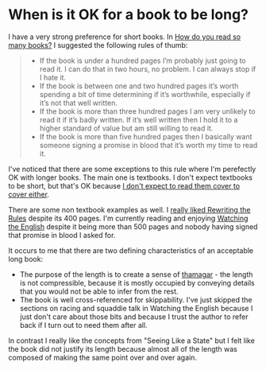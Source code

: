 # When is it OK for a book to be long?

I have a very strong preference for short books. In [How do you read so many books?](https://www.drmaciver.com/2018/11/faq-how-do-you-read-so-many-books/) I suggested the following rules of thumb:

> * If the book is under a hundred pages I’m probably just going to read it. I can do that in two hours, no problem. I can always stop if I hate it.
> * If the book is between one and two hundred pages it’s worth spending a bit of time determining if it’s worthwhile, especially if it’s not that well written.
> * If the book is more than three hundred pages I am very unlikely to read it if it’s badly written. If it’s well written then I hold it to a higher standard of value but am still willing to read it.
> * If the book is more than five hundred pages then I basically want someone signing a promise in blood that it’s worth my time to read it.

I've noticed that there are some exceptions to this rule where I'm perefectly OK with longer books. The main one is textbooks. I don't expect textbooks to be short, but that's OK because [I don't expect to read them cover to cover either](https://www.drmaciver.com/2016/05/how-to-read-a-mathematics-textbook/).

There are some non textbook examples as well. I [really liked Rewriting the Rules](https://notebook.drmaciver.com/posts/2018-11-15-18:17.html) despite its 400 pages.
I'm currently reading and enjoying [Watching the English](https://amzn.to/2zUVY4F) despite it being more than 500 pages and nobody having signed that promise in blood I asked for.

It occurs to me that there are two defining characteristics of an acceptable long book:

* The purpose of the length is to create a sense of [thamagar](https://thiscontinuity.tumblr.com/post/174940553579/notateapot-thiscontinuity-hey-psst-over-here) - the length is not compressible, because it is mostly occupied by conveying details that you would not be able to infer from the rest.
* The book is well cross-referenced for skippability. I've just skipped the sections on racing and squaddie talk in Watching the English because I just don't care about those bits and because I trust the author to refer back if I turn out to need them after all.

In contrast I really like the concepts from "Seeing Like a State" but I felt like the book did not justify its length because almost all of the length was composed of making the same point over and over again.
